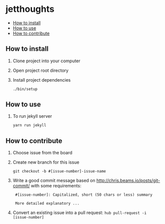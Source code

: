 # jetthoughts

- [How to install](#how-to-install)
- [How to use](#how-to-use)
- [How to contribute](#how-to-contribute)

## How to install

1. Clone project into your computer

1. Open project root directory

1. Install project dependencies

    ```bash
    ./bin/setup
    ```

## How to use

1. To run jekyll server

    ```bash
    yarn run jekyll
    ```

## How to contribute

1. Choose issue from the board

1. Create new branch for this issue

    `git checkout -b #[issue-number]-issue-name`

1. Write a good commit message based on http://chris.beams.io/posts/git-commit/ with some requirements:

        #[issue-number]: Capitalized, short (50 chars or less) summary

        More detailed explanatory ...

1. Convert an existing issue into a pull request: `hub pull-request -i [issue-number]`
